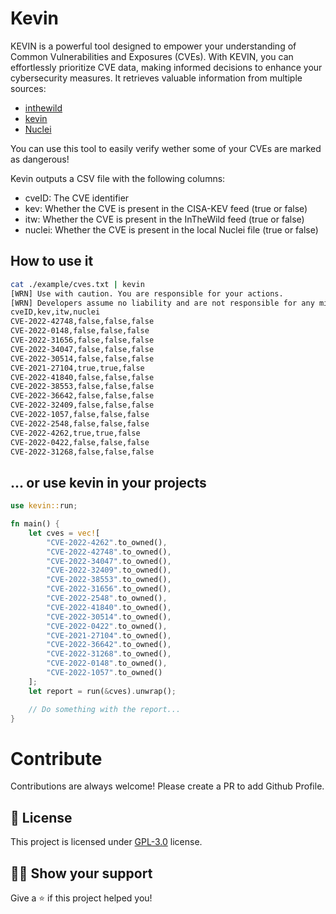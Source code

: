 # Kevin
KEVIN is a powerful tool designed to empower your understanding of Common Vulnerabilities and Exposures (CVEs). With KEVIN, you can effortlessly prioritize CVE data, making informed decisions to enhance your cybersecurity measures. It retrieves valuable information from multiple sources:

- [inthewild](https://inthewild.io/api/exploited)
- [kevin](https://www.cisa.gov/sites/default/files/feeds/known_exploited_vulnerabilities.json)
- [Nuclei](https://github.com/projectdiscovery/nuclei-templates)

You can use this tool to easily verify wether some of your CVEs are marked as dangerous!

Kevin outputs a CSV file with the following columns:

- cveID: The CVE identifier
- kev: Whether the CVE is present in the CISA-KEV feed (true or false)
- itw: Whether the CVE is present in the InTheWild feed (true or false)
- nuclei: Whether the CVE is present in the local Nuclei file (true or false)

## How to use it

```bash
cat ./example/cves.txt | kevin
[WRN] Use with caution. You are responsible for your actions.
[WRN] Developers assume no liability and are not responsible for any misuse or damage.
cveID,kev,itw,nuclei
CVE-2022-42748,false,false,false
CVE-2022-0148,false,false,false
CVE-2022-31656,false,false,false
CVE-2022-34047,false,false,false
CVE-2022-30514,false,false,false
CVE-2021-27104,true,true,false
CVE-2022-41840,false,false,false
CVE-2022-38553,false,false,false
CVE-2022-36642,false,false,false
CVE-2022-32409,false,false,false
CVE-2022-1057,false,false,false
CVE-2022-2548,false,false,false
CVE-2022-4262,true,true,false
CVE-2022-0422,false,false,false
CVE-2022-31268,false,false,false
```

## ... or use kevin in your projects

```rust
use kevin::run;

fn main() {
    let cves = vec![
		"CVE-2022-4262".to_owned(),
		"CVE-2022-42748".to_owned(),
		"CVE-2022-34047".to_owned(),
		"CVE-2022-32409".to_owned(),
		"CVE-2022-38553".to_owned(),
		"CVE-2022-31656".to_owned(),
		"CVE-2022-2548".to_owned(),
		"CVE-2022-41840".to_owned(),
		"CVE-2022-30514".to_owned(),
		"CVE-2022-0422".to_owned(),
		"CVE-2021-27104".to_owned(),
		"CVE-2022-36642".to_owned(),
		"CVE-2022-31268".to_owned(),
		"CVE-2022-0148".to_owned(),
		"CVE-2022-1057".to_owned()
    ];
    let report = run(&cves).unwrap();

    // Do something with the report...
}
````
# Contribute

Contributions are always welcome! Please create a PR to add Github Profile.

## :pencil: License

This project is licensed under [GPL-3.0](https://opensource.org/license/gpl-3-0/) license.

## :man_astronaut: Show your support

Give a ⭐️ if this project helped you!
